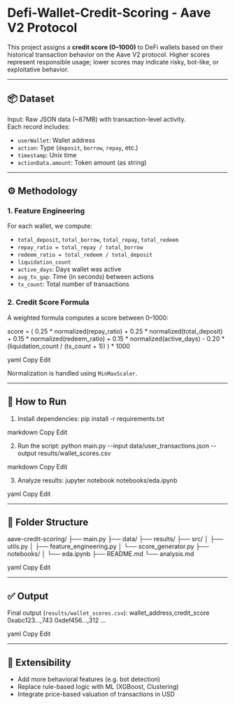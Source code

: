# Defi-Wallet-Credit-Scoring - Aave V2 Protocol

This project assigns a **credit score (0–1000)** to DeFi wallets based on their historical transaction behavior on the Aave V2 protocol. Higher scores represent responsible usage; lower scores may indicate risky, bot-like, or exploitative behavior.

---

## 📦 Dataset

Input: Raw JSON data (~87MB) with transaction-level activity.  
Each record includes:
- `userWallet`: Wallet address
- `action`: Type (`deposit`, `borrow`, `repay`, etc.)
- `timestamp`: Unix time
- `actionData.amount`: Token amount (as string)

---

## ⚙️ Methodology

### 1. **Feature Engineering**

For each wallet, we compute:
- `total_deposit`, `total_borrow`, `total_repay`, `total_redeem`
- `repay_ratio = total_repay / total_borrow`
- `redeem_ratio = total_redeem / total_deposit`
- `liquidation_count`
- `active_days`: Days wallet was active
- `avg_tx_gap`: Time (in seconds) between actions
- `tx_count`: Total number of transactions

### 2. **Credit Score Formula**

A weighted formula computes a score between 0–1000:

score = (
0.25 * normalized(repay_ratio) +
0.25 * normalized(total_deposit) +
0.15 * normalized(redeem_ratio) +
0.15 * normalized(active_days) -
0.20 * (liquidation_count / (tx_count + 1))
) * 1000

yaml
Copy
Edit

Normalization is handled using `MinMaxScaler`.

---

## 🚀 How to Run

1. Install dependencies:
pip install -r requirements.txt

markdown
Copy
Edit

2. Run the script:
python main.py --input data/user_transactions.json --output results/wallet_scores.csv

markdown
Copy
Edit

3. Analyze results:
jupyter notebook notebooks/eda.ipynb

yaml
Copy
Edit

---

## 📁 Folder Structure

aave-credit-scoring/
├── main.py
├── data/
├── results/
├── src/
│ ├── utils.py
│ ├── feature_engineering.py
│ └── score_generator.py
├── notebooks/
│ └── eda.ipynb
├── README.md
└── analysis.md

yaml
Copy
Edit

---

## ✅ Output

Final output (`results/wallet_scores.csv`):
wallet_address,credit_score
0xabc123...,743
0xdef456...,312
...

yaml
Copy
Edit

---

## 📌 Extensibility

- Add more behavioral features (e.g. bot detection)
- Replace rule-based logic with ML (XGBoost, Clustering)
- Integrate price-based valuation of transactions in USD
